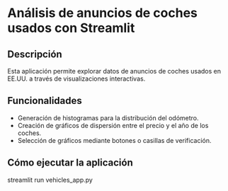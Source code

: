 # Análisis de anuncios de coches usados con Streamlit

## Descripción
Esta aplicación permite explorar datos de anuncios de coches usados en EE.UU. a través de visualizaciones interactivas.

## Funcionalidades
- Generación de histogramas para la distribución del odómetro.
- Creación de gráficos de dispersión entre el precio y el año de los coches.
- Selección de gráficos mediante botones o casillas de verificación.

## Cómo ejecutar la aplicación
streamlit run vehicles_app.py
